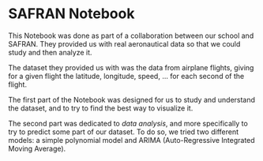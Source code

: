# SAFRAN Notebook

This Notebook was done as part of a collaboration between our school and SAFRAN. They provided us with real aeronautical data so that we could study and then analyze it. 

The dataset they provided us with was the data from airplane flights, giving for a given flight the latitude, longitude, speed, ... for each second of the flight. 

The first part of the Notebook was designed for us to study and understand the dataset, and to try to find the best way to visualize it. 

The second part was dedicated to *data analysis*, and more specifically to try to predict some part of our dataset. To do so, we tried two different models: a simple polynomial model and ARIMA (Auto-Regressive Integrated Moving Average).
